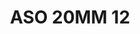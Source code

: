 ---
title: ASO 20MM 12
date: 
draft: false

# descripcion
description : Anillo de plata 925.

materials: Plata 925

color: 

dimensions: 21mm diámetro

code: 05-23-1398

type: "Anillos"

categories: []

price: $7.010,00

price_eftvo: $5.960,00

# Images
# first image will be shown in the product page
images:
  # - image: "images/path_to_image"
  # La ubicacion de las imagenes es imagenes/Anillos/Anillos.Solo Plata/05-23-1398-aso-20mm-12
  - image: "./images/anillos/solo_plata/05-23-1398-aso-20mm-12.jpg"
---
